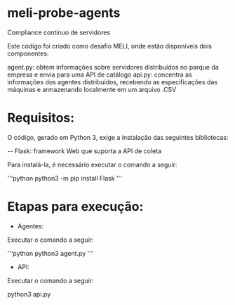 # meli-probe-agents
Compliance continuo de servidores

Este código foi criado como desafio MELI, onde estão disponíveis dois componentes:

agent.py: obtem informações sobre servidores distribuídos no parque da empresa e envia para uma API de catálogo
api.py: concentra as informações dos agentes distribuídos, recebendo as especificações das máquinas e armazenando localmente em um arquivo .CSV

# Requisitos:

O código, gerado em Python 3, exige a instalação das seguintes bibliotecas:

 -- Flask: framework Web que suporta a API de coleta

Para instalá-la, é necessário executar o comando a seguir:

'''python
python3 -m pip install Flask
'''

# Etapas para execução:

 - Agentes:
 
 Executar o  comando a seguir:
 
 '''python
 python3 agent.py
 '''
 
 - API:
 
 Executar o comando a seguir:
 
 python3 api.py
